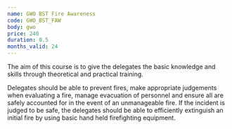 ```yaml
---
name: GWO BST Fire Awareness
code: GWO_BST_FAW
body: gwo
price: 240
duration: 0.5
months_valid: 24
---
```


The aim of this course is to give the delegates the basic knowledge and skills through theoretical and practical training.

Delegates should be able to prevent fires, make appropriate judgements when evaluating a fire, manage evacuation of personnel and ensure all are safely accounted for in the event of an unmanageable fire. If the incident is judged to be safe, the delegates should be able to efficiently extinguish an initial fire by using basic hand held firefighting equipment.